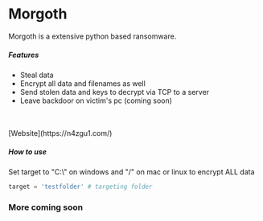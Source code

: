 # Morgoth

Morgoth is a extensive python based ransomware.

##### Features

* Steal data
* Encrypt all data and filenames as well
* Send stolen data and keys to decrypt via TCP to a server
* Leave backdoor on victim's pc (coming soon)

<br>
<br>
[Website](https://n4zgu1.com/)

##### How to use

Set target to "C:\\" on windows and "/" on mac or linux to encrypt ALL data
``` python
target = 'testfolder' # targeting folder
```



### More coming soon
